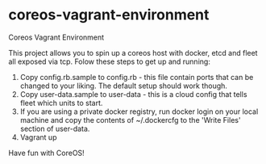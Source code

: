 # coreos-vagrant-environment
Coreos Vagrant Environment


This project allows you to spin up a coreos host with docker, etcd and fleet all exposed via tcp. 
Folow these steps to get up and running:

1. Copy config.rb.sample to config.rb - this file contain ports that can be changed to your liking. The default setup should work though.
2. Copy user-data.sample to user-data - this is a cloud config that tells fleet which units to start.
3. If you are using a private docker registry, run docker login on your local machine and copy the contents of ~/.dockercfg to the 'Write Files' section of user-data.
4. Vagrant up

Have fun with CoreOS!
